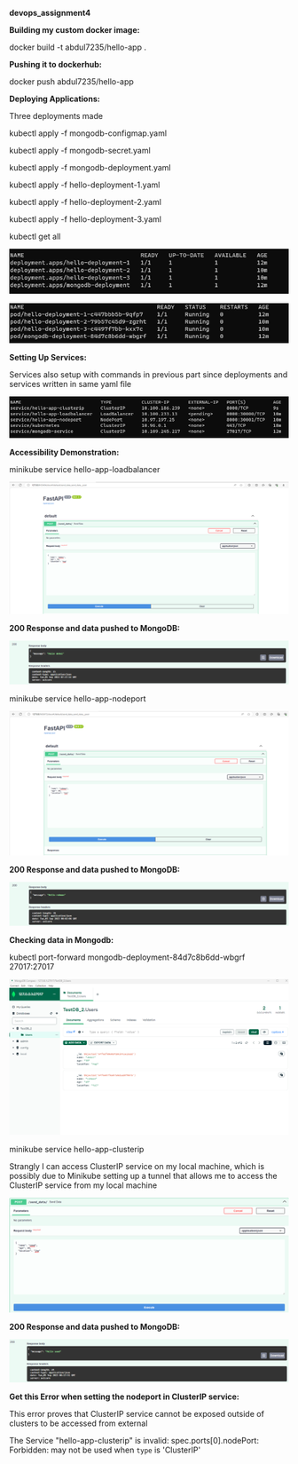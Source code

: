 **devops_assignment4**

**Building my custom docker image:** 

docker build -t abdul7235/hello-app .

**Pushing it to dockerhub:**

docker push abdul7235/hello-app


**Deploying Applications:**

Three deployments made


kubectl apply -f mongodb-configmap.yaml

kubectl apply -f mongodb-secret.yaml

kubectl apply -f mongodb-deployment.yaml

kubectl apply -f hello-deployment-1.yaml

kubectl apply -f hello-deployment-2.yaml

kubectl apply -f hello-deployment-3.yaml

kubectl get all

![Alt text](images/image1.png)

![Alt text](images/image2.png)


**Setting Up Services:**

Services also setup with commands in previous part since deployments and services written in same yaml file

![Alt text](images/image3.png)

**Accessibility Demonstration:**

minikube service hello-app-loadbalancer

![Alt text](images/image4.png)

**200 Response and data pushed to MongoDB:**

![Alt text](images/image5.png)


minikube service hello-app-nodeport

![Alt text](images/image6.png)

**200 Response and data pushed to MongoDB:**

![Alt text](images/image7.png)


**Checking data in Mongodb:**

kubectl port-forward mongodb-deployment-84d7c8b6dd-wbgrf 27017:27017

![Alt text](images/image8.png)


minikube service hello-app-clusterip

Strangly I can access ClusterIP service on my local machine, which is possibly due to Minikube setting up a tunnel that allows me to access the ClusterIP service from my local machine

![Alt text](images/image9.png)

**200 Response and data pushed to MongoDB:**

![Alt text](images/image10.png)


**Get this Error when setting the nodeport in ClusterIP service:**

This error proves that ClusterIP service cannot be exposed outside of clusters to be accessed from external

The Service "hello-app-clusterip" is invalid: spec.ports[0].nodePort: Forbidden: may not be used when `type` is 'ClusterIP'